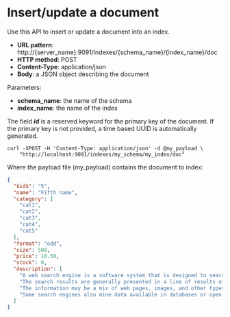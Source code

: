 # Insert/update a document

Use this API to insert or update a document into an index.

* **URL pattern**: http://{server_name}:9091/indexes/{schema_name}/{index_name}/doc
* **HTTP method**: POST
* **Content-Type**: application/json
* **Body**: a JSON object describing the document

Parameters:

* **schema_name**: the name of the schema
* **index_name**: the name of the index

The field **$id$** is a reserved keyword for the primary key of the document.
If the primary key is not provided, a time based UUID is automatically generated.

```shell
curl -XPOST -H 'Content-Type: application/json' -d @my_payload \
    "http://localhost:9091/indexes/my_schema/my_index/doc"
```

Where the payload file (my_payload) contains the document to index:

```json
{
  "$id$": "5",
  "name": "Fifth name",
  "category": [
    "cat1",
    "cat2",
    "cat3",
    "cat4",
    "cat5"
  ],
  "format": "odd",
  "size": 500,
  "price": 10.50,
  "stock": 0,
  "description": [
    "A web search engine is a software system that is designed to search for information on the World Wide Web.",
    "The search results are generally presented in a line of results often referred to as search engine results pages.",
    "The information may be a mix of web pages, images, and other types of files.",
    "Some search engines also mine data available in databases or open directories."
  ]
}
```
